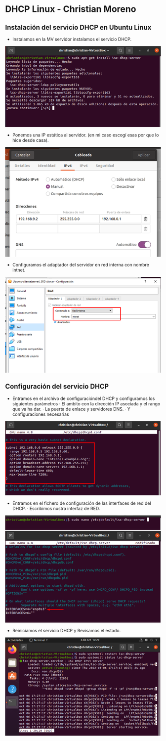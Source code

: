 # DHCP Linux - Christian Moreno #
## Instalación del servicio DHCP en Ubuntu Linux ##

 - Instalamos en la MV servidor instalamos el servicio DHCP.

![image](https://github.com/christianjmx/SRD_christian/blob/main/Tema%202/DHCP%20Linux/IMG/1.1.png)

 - Ponemos una IP estática al servidor. (en mi caso escogí esas por que lo hice desde casa).

![image](https://github.com/christianjmx/SRD_christian/blob/main/Tema%202/DHCP%20Linux/IMG/1.2.png)

 - Configuramos el adaptador del servidor en red interna con nombre intnet.

![image](https://github.com/christianjmx/SRD_christian/blob/main/Tema%202/DHCP%20Linux/IMG/1.3.png)

## Configuración del servicio DHCP ##

 - Entramos en el archivo de configuracióndel DHCP y configuramos los siguientes parámetros
    · El ambito con la dirección IP asociada y el rango que va ha dar.
    · La puerta de enlace y servidores DNS.
    · Y configuraciones necesarias 
    
![image](https://github.com/christianjmx/SRD_christian/blob/main/Tema%202/DHCP%20Linux/IMG/1.4.png)

  - Entramos en el fichero de configuración de las interfaces de red del DHCP.
     · Escribimos nustra interfaz de RED.

![image](https://github.com/christianjmx/SRD_christian/blob/main/Tema%202/DHCP%20Linux/IMG/1.5.png)
![image](https://github.com/christianjmx/SRD_christian/blob/main/Tema%202/DHCP%20Linux/IMG/1.6.png)

  - Reiniciamos el servicio DHCP y Revisamos el estado.

![image](https://github.com/christianjmx/SRD_christian/blob/main/Tema%202/DHCP%20Linux/IMG/1.7.png)

